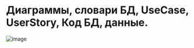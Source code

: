 # Диаграммы, словари БД, UseCase, UserStory, Код БД, данные.
![image](https://user-images.githubusercontent.com/73188898/227732725-6b807d31-e639-4d7a-8204-092e301414f4.png)
